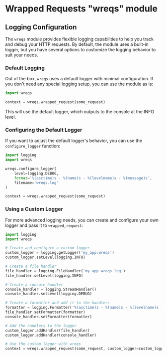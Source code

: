 # Wrapped Requests "wreqs" module

## Logging Configuration

The `wreqs` module provides flexible logging capabilities to help you track and debug your HTTP requests. By default, the module uses a built-in logger, but you have several options to customize the logging behavior to suit your needs.

### Default Logging

Out of the box, `wreqs` uses a default logger with minimal configuration. If you don't need any special logging setup, you can use the module as is:

```python
import wreqs

context = wreqs.wrapped_request(some_request)
```

This will use the default logger, which outputs to the console at the INFO level.

### Configuring the Default Logger

If you want to adjust the default logger's behavior, you can use the `configure_logger` function:

```python
import logging
import wreqs

wreqs.configure_logger(
    level=logging.DEBUG,
    format='%(asctime)s - %(name)s - %(levelname)s - %(message)s',
    filename='wreqs.log'
)

context = wreqs.wrapped_request(some_request)
```

### Using a Custom Logger

For more advanced logging needs, you can create and configure your own logger and pass it to `wrapped_request`:

```python
import logging
import wreqs

# Create and configure a custom logger
custom_logger = logging.getLogger('my_app.wreqs')
custom_logger.setLevel(logging.INFO)

# Create a file handler
file_handler = logging.FileHandler('my_app_wreqs.log')
file_handler.setLevel(logging.INFO)

# Create a console handler
console_handler = logging.StreamHandler()
console_handler.setLevel(logging.DEBUG)

# Create a formatter and add it to the handlers
formatter = logging.Formatter('%(asctime)s - %(name)s - %(levelname)s - %(message)s')
file_handler.setFormatter(formatter)
console_handler.setFormatter(formatter)

# Add the handlers to the logger
custom_logger.addHandler(file_handler)
custom_logger.addHandler(console_handler)

# Use the custom logger with wreqs
context = wreqs.wrapped_request(some_request, custom_logger=custom_logger)
```
